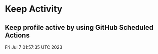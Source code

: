 # Keep Activity 
Keep profile active by using GitHub Scheduled Actions
--- 
Fri Jul  7 01:57:35 UTC 2023